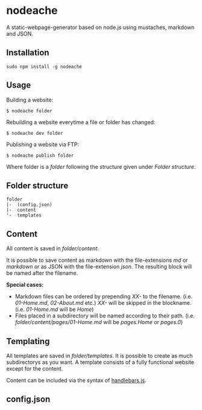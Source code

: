 nodeache
========

A static-webpage-generator based on node.js using mustaches, markdown and JSON.

Installation
------------

    sudo npm install -g nodeache
    
Usage
-----

Building a website:

    $ nodeache folder
    
Rebuilding a website everytime a file or folder has changed:

    $ nodeache dev folder
    
Publishing a website via FTP:

    $ nodeache publish folder
    
Where folder is a *folder* following the structure given under *Folder structure*.

Folder structure
----------------

    folder
    |-  (config.json)
    |-  content
    '-  templates
    
Content
-------

All content is saved in *folder/content*. 

It is possible to save content as markdown with the file-extensions *md* or *markdown* or as JSON with the file-extension *json*. The resulting block will be named after the filename.

**Special cases:**

* Markdown files can be ordered by prepending *XX-* to the filename. (i.e. *01-Home.md*, *02-About.md* etc.) *XX-* will be skipped in the blockname. (i.e. *01-Home.md* will be *Home*)
* Files placed in a subdirectory will be named according to their path. (i.e. *folder/content/pages/01-Home.md* will be *pages.Home* or *pages.0*)

Templating
----------

All templates are saved in *folder/templates*. It is possible to create as much subdirectorys as you want. A template consists of a fully functional website except for the content.

Content can be included via the syntax of [handlebars.js](http://handlebarsjs.com/).

config.json
-----------
